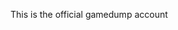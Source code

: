 This is the official gamedump account

<!---
gamedump/gamedump is a ✨ special ✨ repository because its `README.md` (this file) appears on your GitHub profile.
You can click the Preview link to take a look at your changes.
--->
